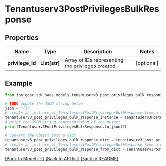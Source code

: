 # Tenantuserv3PostPrivilegesBulkResponse


## Properties

Name | Type | Description | Notes
------------ | ------------- | ------------- | -------------
**privilege_id** | **List[str]** | Array of IDs representing the privileges created. | [optional] 

## Example

```python
from ibm_gdsc_sdk_saas.models.tenantuserv3_post_privileges_bulk_response import Tenantuserv3PostPrivilegesBulkResponse

# TODO update the JSON string below
json = "{}"
# create an instance of Tenantuserv3PostPrivilegesBulkResponse from a JSON string
tenantuserv3_post_privileges_bulk_response_instance = Tenantuserv3PostPrivilegesBulkResponse.from_json(json)
# print the JSON string representation of the object
print(Tenantuserv3PostPrivilegesBulkResponse.to_json())

# convert the object into a dict
tenantuserv3_post_privileges_bulk_response_dict = tenantuserv3_post_privileges_bulk_response_instance.to_dict()
# create an instance of Tenantuserv3PostPrivilegesBulkResponse from a dict
tenantuserv3_post_privileges_bulk_response_from_dict = Tenantuserv3PostPrivilegesBulkResponse.from_dict(tenantuserv3_post_privileges_bulk_response_dict)
```
[[Back to Model list]](../README.md#documentation-for-models) [[Back to API list]](../README.md#documentation-for-api-endpoints) [[Back to README]](../README.md)



